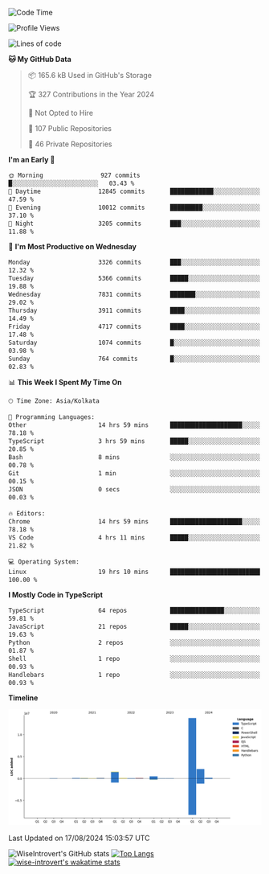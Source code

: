 <!--START_SECTION:waka-->
![Code Time](http://img.shields.io/badge/Code%20Time-1%2C531%20hrs-blue)

![Profile Views](http://img.shields.io/badge/Profile%20Views-0-blue)

![Lines of code](https://img.shields.io/badge/From%20Hello%20World%20I%27ve%20Written-18.8%20million%20lines%20of%20code-blue)

**🐱 My GitHub Data** 

> 📦 165.6 kB Used in GitHub's Storage 
 > 
> 🏆 327 Contributions in the Year 2024
 > 
> 🚫 Not Opted to Hire
 > 
> 📜 107 Public Repositories 
 > 
> 🔑 46 Private Repositories 
 > 
**I'm an Early 🐤** 

```text
🌞 Morning                927 commits         █░░░░░░░░░░░░░░░░░░░░░░░░   03.43 % 
🌆 Daytime                12845 commits       ████████████░░░░░░░░░░░░░   47.59 % 
🌃 Evening                10012 commits       █████████░░░░░░░░░░░░░░░░   37.10 % 
🌙 Night                  3205 commits        ███░░░░░░░░░░░░░░░░░░░░░░   11.88 % 
```
📅 **I'm Most Productive on Wednesday** 

```text
Monday                   3326 commits        ███░░░░░░░░░░░░░░░░░░░░░░   12.32 % 
Tuesday                  5366 commits        █████░░░░░░░░░░░░░░░░░░░░   19.88 % 
Wednesday                7831 commits        ███████░░░░░░░░░░░░░░░░░░   29.02 % 
Thursday                 3911 commits        ████░░░░░░░░░░░░░░░░░░░░░   14.49 % 
Friday                   4717 commits        ████░░░░░░░░░░░░░░░░░░░░░   17.48 % 
Saturday                 1074 commits        █░░░░░░░░░░░░░░░░░░░░░░░░   03.98 % 
Sunday                   764 commits         █░░░░░░░░░░░░░░░░░░░░░░░░   02.83 % 
```


📊 **This Week I Spent My Time On** 

```text
🕑︎ Time Zone: Asia/Kolkata

💬 Programming Languages: 
Other                    14 hrs 59 mins      ████████████████████░░░░░   78.18 % 
TypeScript               3 hrs 59 mins       █████░░░░░░░░░░░░░░░░░░░░   20.85 % 
Bash                     8 mins              ░░░░░░░░░░░░░░░░░░░░░░░░░   00.78 % 
Git                      1 min               ░░░░░░░░░░░░░░░░░░░░░░░░░   00.15 % 
JSON                     0 secs              ░░░░░░░░░░░░░░░░░░░░░░░░░   00.03 % 

🔥 Editors: 
Chrome                   14 hrs 59 mins      ████████████████████░░░░░   78.18 % 
VS Code                  4 hrs 11 mins       █████░░░░░░░░░░░░░░░░░░░░   21.82 % 

💻 Operating System: 
Linux                    19 hrs 10 mins      █████████████████████████   100.00 % 
```

**I Mostly Code in TypeScript** 

```text
TypeScript               64 repos            ███████████████░░░░░░░░░░   59.81 % 
JavaScript               21 repos            █████░░░░░░░░░░░░░░░░░░░░   19.63 % 
Python                   2 repos             ░░░░░░░░░░░░░░░░░░░░░░░░░   01.87 % 
Shell                    1 repo              ░░░░░░░░░░░░░░░░░░░░░░░░░   00.93 % 
Handlebars               1 repo              ░░░░░░░░░░░░░░░░░░░░░░░░░   00.93 % 
```



**Timeline**

![Lines of Code chart](https://raw.githubusercontent.com/wise-introvert/wise-introvert/master/assets/bar_graph.png)


 Last Updated on 17/08/2024 15:03:57 UTC
<!--END_SECTION:waka-->

![WiseIntrovert's GitHub stats](https://github-readme-stats.vercel.app/api?username=wise-introvert&count_private=true&show_icons=true)
[![Top Langs](https://github-readme-stats.vercel.app/api/top-langs/?username=wise-introvert&langs_count=10)](https://github.com/anuraghazra/github-readme-stats)
[![wise-introvert's wakatime stats](https://github-readme-stats.vercel.app/api/wakatime?username=wiseintrovert)](https://github.com/anuraghazra/github-readme-stats)
